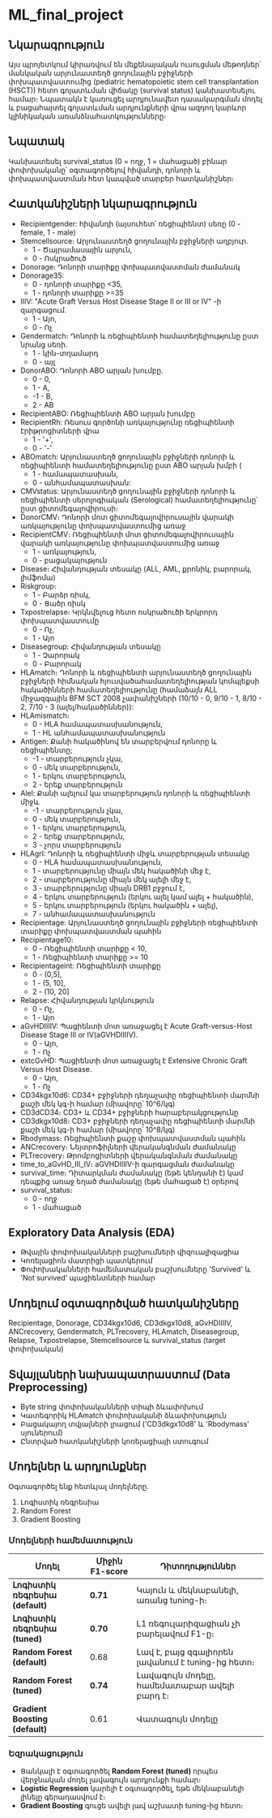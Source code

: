 # ML_final_project
## Նկարագրություն
  Այս պրոյետկում կիրառվում են մեքենայական ուսուցման մեթոդներ՝ մանկական արյունաստեղծ ցողունային բջիջների փոխպատվաստումից (pediatric hematopoietic stem cell transplantation (HSCT)) հետո գոյատևման վիճակը (survival status) կանխատեսելու համար։ Նպատակն է կառուցել արդյունավետ դասակարգման մոդել և բացահայտել գոյատևման արդյունքների վրա ազդող կարևոր կլինիկական առանձնահատկությունները։


## Նպատակ
  Կանխատեսել survival_status (0 = ողջ, 1 = մահացած) բինար փոփոխականը՝ օգտագործելով հիվանդի, դոնորի և փոխպատվաստման հետ կապված տարբեր հատկանիշներ։

## Հատկանիշների նկարագրություն
-  Recipientgender: հիվանդի (այսուհետ՝ ռեցիպիենտ) սեռը (0 - female, 1 - male)
-  Stemcellsource։ Արյունաստեղծ ցողունային բջիջների աղբյուր․
    - 1 - Ծայրամասային արյուն,
    - 0 - Ոսկրածուծ
-  Donorage։ Դոնորի տարիքը փոխպատվաստման ժամանակ
-  Donorage35:
   - 0 - դոնորի տարիքը <35,
   - 1 - դոնորի տարիքը >=35
-  IIIV: "Acute Graft Versus Host Disease Stage II or III or IV" -ի զարգացում․
    - 1 - Այո,
    - 0 - Ոչ 
-  Gendermatch։ Դոնորի և ռեցիպիենտի համատեղելիությունը ըստ նրանց սեռի․
    - 1 - կին-տղամարդ 
    - 0 - այլ
-  DonorABO: Դոնորի ABO արյան խումբը․
     - 0 - 0,
     - 1 - A,
     - -1 - B,
     - 2 - AB
-  RecipientABO: Ռեցիպիենտի ABO արյան խումբը
-  RecipientRh: Ռեսուս գործոնի առկայությունը ռեցիպիենտի էրիթրոցիտների վրա
    - 1 - '+',
    - 0 - '-' 
-  ABOmatch: Արյունաստեղծ ցողունային բջիջների դոնորի և ռեցիպիենտի համատեղելիությունը ըստ ABO արյան խմբի (
    - 1 - համապատասխան,
    - 0 - անհամապատասխան:
-  CMVstatus: Արյունաստեղծ ցողունային բջիջների դոնորի և ռեցիպիենտի սերոլոգիական (Serological) համատեղելիությունը՝ ըստ ցիտոմեգալովիրուսի։
-  DonorCMV։ Դոնորի մոտ ցիտոմեգալովիրուսային վարակի առկայությունը փոխպատվաստումից առաջ
-  RecipientCMV։ Ռեցիպիենտի մոտ ցիտոմեգալովիրուսային վարակի առկայությունը փոխպատվաստումից առաջ
    - 1 - առկայություն,
    - 0 - բացակայություն
-  Disease։ Հիվանդության տեսակը (ALL, AML, քրոնիկ, բարորակ, լիմֆոմա)
-  Riskgroup։
    - 1 - Բարձր ռիսկ,
    - 0 - Ցածր ռիսկ
-  Txpostrelapse։ Կրկնվելուց հետո ոսկրածուծի երկրորդ փոխպատվաստումը
    - 0 - Ոչ,
    - 1 - Այո 
-  Diseasegroup: Հիվանդության տեսակը
    - 1 - Չարորակ 
    - 0 - Բարորակ
-  HLAmatch։ Դոնորի և ռեցիպիենտի արյունաստեղծ ցողունային բջիջների հիմնական հյուսվածահամատեղելիության կոմպլեքսի հակածինների համատեղելիությունը (համաձայն ALL միջազգային BFM SCT 2008 չափանիշների (10/10 - 0, 9/10 - 1, 8/10 - 2, 7/10 - 3 (ալել/հակածիններ)):
-   HLAmismatch։
    - 0 - HLA համապատասխանություն,
    - 1 - HL անհամապատասխանություն
-   Antigen: Քանի հակածինով են տարբերվում դոնորը և ռեցիպիենտը;
    - -1 - տարբերություն չկա,
    - 0 - մեկ տարբերություն,
    - 1 - երկու տարբերություն,
    - 2 - երեք տարբերություն
-   Alel: Քանի ալելում կա տարբերություն դոնորի և ռեցիպիենտի միջև
    - -1 - տարբերություն չկա,
    - 0 - մեկ տարբերություն,
    - 1 - երկու տարբերություն,
    - 2 - երեք տարբերություն,
    - 3 - չորս տարբերություն
-  HLAgrI: Դոնորի և ռեցիպիենտի միջև տարբերության տեսակը
   - 0 - HLA համապատասխանություն,
   - 1 - տարբերությունը միայն մեկ հակածինի մեջ է,
   - 2 - տարբերությունը միայն մեկ ալելի մեջ է,
   - 3 - տարբերությունը միայն DRB1 բջջում է,
   - 4 - երկու տարբերություն (երկու ալել կամ ալել + հակածին),
   - 5 - երկու տարբերություն (երկու հակածին + ալել),
   - 7 - անհամապատասխանություն
-   Recipientage: Արյունաստեղծ ցողունային բջիջների ռեցիպիենտի տարիքը փոխպատվաստման պահին
-   Recipientage10։
    - 0 - Ռեցիպիենտի տարիքը < 10,
    - 1 - Ռեցիպիենտի տարիքը >= 10 
-   Recipientageint: Ռեցիպիենտի տարիքը
    - 0 - (0,5],
    - 1 - (5, 10],
    - 2 - (10, 20]
-   Relapse: Հիվանդության կրկնություն
    - 0 - Ոչ,
    - 1 - Այո
-   aGvHDIIIIV: Պացիենտի մոտ առաջացել է Acute Graft-versus-Host Disease Stage III or IV(aGVHDIIIIV).
    - 0 - Այո,
    - 1 - Ոչ
-   extcGvHD: Պացիենտի մոտ առաջացել է Extensive Chronic Graft Versus Host Disease.
    - 0 - Այո,
    - 1 - Ոչ
-   CD34kgx10d6: CD34+ բջիջների դեղաչափը ռեցիպիենտի մարմնի քաշի մեկ կգ-ի համար (միավորը՝ 10^6/կգ)
-   CD3dCD34։ CD3+ և CD34+ բջիջների հարաբերակցությունը
-   CD3dkgx10d8։ CD3+ բջիջների դեղաչափը ռեցիպիենտի մարմնի քաշի մեկ կգ-ի համար (միավորը՝ 10^8/կգ)
-   Rbodymass։ Ռեցիպիենտի քաշը փոխպատվաստման պահին
-   ANCrecovery։ Նեյտրոֆիլների վերականգնման ժամանակը
-   PLTrecovery։ Թրոմբոցիտների վերականգնման ժամանակը
-   time_to_aGvHD_III_IV։ aGVHDIIIIV-ի զարգացման ժամանակը
-   survival_time։ Դիտարկման ժամանակը (եթե կենդանի է) կամ դեպքից առաջ եղած ժամանակը (եթե մահացած է) օրերով
-   survival_status։
    - 0 - ողջ
    - 1 - մահացած

## Exploratory Data Analysis (EDA)
- Թվային փոփոխականների բաշխումների վիզուալիզացիա
- Կոռելացիոն մատրիցի պատկերում
- Փոփոխականների համեմատական բաշխումները 'Survived' և 'Not survived' պացիենտների համար 

## Մոդելում օգտագործված հատկանիշները
Recipientage, Donorage, CD34kgx10d6, CD3dkgx10d8, aGvHDIIIIV, ANCrecovery, Gendermatch, PLTrecovery, HLAmatch, Diseasegroup, Relapse, Txpostrelapse, Stemcellsource և survival_status (target փոփոխական)

## Տվայլաների նախապատրաստում (Data Preprocessing)
- Byte string փոփոխականների տիպի ձևափոխում
- Կատեգորիկ HLAmatch փոփոխականի ձևափոխություն
- Բացակայող տվյալների լրացում ('CD3dkgx10d8' և 'Rbodymass' սյուներում)
- Ընտրված հատկանիշների կոռելացիայի ստուգում

## Մոդելներ և արդյունքներ
Օգտագործել ենք հետևյալ մոդելները․ 

1.  Լոգիստիկ ռեգրեսիա
2. Random Forest
3. Gradient Boosting

### Մոդելների համեմատություն

| **Մոդել**                        | **Միջին F1-score** | **Դիտողություններ**                                                                 |
|----------------------------------|-------------------|------------------------------------------------------------------------------|
| **Լոգիստիկ ռեգրեսիա (default)**| **0.71**           | Կայուն և մեկնաբանելի, առանց tuning-ի։                             |
| **Լոգիստիկ ռեգրեսիա (tuned)**  | **0.70**           | L1 ռեգուլարիզացիան չի բարելավում F1-ը։   |
| **Random Forest (default)**      | 0.68               | Լավ է, բայց զգալիորեն լավանում է tuning-ից հետո։                              |
| **Random Forest (tuned)**        | **0.74**           | Լավագույն մոդելը, համեմատաբար ավելի բարդ է։    |
| **Gradient Boosting (default)**  | 0.61               | Վատագույն մոդելը                      |

### Եզրակացություն

- Ցանկալի է օգտագործել **Random Forest (tuned)** որպես վերջնական մոդել լավագույն արդյունքի համար։
- **Logistic Regression** կարելի է օգտագործել, եթե մեկնաբանելի լինելը գերադասվում է։
- **Gradient Boosting** գուցե ավելի լավ աշխատի tuning-ից հետո։


